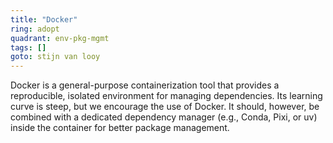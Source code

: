 ```yaml
---
title: "Docker"
ring: adopt
quadrant: env-pkg-mgmt
tags: []
goto: stijn van looy
---
```


Docker is a general-purpose containerization tool that provides a reproducible, isolated environment for managing dependencies. Its learning curve is steep, but we encourage the use of Docker. It should, however, be combined with a dedicated dependency manager (e.g., Conda, Pixi, or uv) inside the container for better package management.
